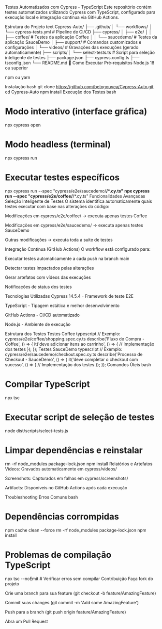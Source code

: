 Testes Automatizados com Cypress - TypeScript
Este repositório contém testes automatizados utilizando Cypress com TypeScript, configurado para execução local e integração contínua via GitHub Actions.

Estrutura do Projeto
text
Cypress-Auto/
├── .github/
│   └── workflows/
│       └── cypress-tests.yml    # Pipeline de CI/CD
├── cypress/
│   ├── e2e/
│   │   ├── coffee/              # Testes da aplicação Coffee
│   │   └── saucedemo/           # Testes da aplicação SauceDemo
│   ├── support/                 # Comandos customizados e configurações
│   └── videos/                  # Gravações das execuções (gerado automaticamente)
├── scripts/
│   └── select-tests.ts          # Script para seleção inteligente de testes
├── package.json
├── cypress.config.ts
├── tsconfig.json
└── README.md
🚀 Como Executar
Pré-requisitos
Node.js 18 ou superior

npm ou yarn

Instalação
bash
git clone https://github.com/betogouvea/Cypress-Auto.git
cd Cypress-Auto
npm install
Execução dos Testes
bash
# Modo interativo (interface gráfica)
npx cypress open

# Modo headless (terminal)
npx cypress run

# Executar testes específicos
npx cypress run --spec "cypress/e2e/saucedemo/**/*.cy.ts"
npx cypress run --spec "cypress/e2e/coffee/**/*.cy.ts"
 Funcionalidades Avançadas
 Seleção Inteligente de Testes
O sistema identifica automaticamente quais testes executar com base nas alterações do código:

Modificações em cypress/e2e/coffee/ → executa apenas testes Coffee

Modificações em cypress/e2e/saucedemo/ → executa apenas testes SauceDemo

Outras modificações → executa toda a suite de testes

 Integração Contínua (GitHub Actions)
O workflow está configurado para:

Executar testes automaticamente a cada push na branch main

Detectar testes impactados pelas alterações

Gerar artefatos com vídeos das execuções

Notificações de status dos testes

 Tecnologias Utilizadas
Cypress 14.5.4 - Framework de teste E2E

TypeScript - Tipagem estática e melhor desenvolvimento

GitHub Actions - CI/CD automatizado

Node.js - Ambiente de execução

 Estrutura dos Testes
 Testes Coffee
typescript
// Exemplo: cypress/e2e/coffee/shopping.spec.cy.ts
describe('Fluxo de Compra - Coffee', () => {
  it('deve adicionar itens ao carrinho', () => {
    // Implementação dos testes
  });
});
 Testes SauceDemo
typescript
// Exemplo: cypress/e2e/saucedemo/checkout.spec.cy.ts
describe('Processo de Checkout - SauceDemo', () => {
  it('deve completar o checkout com sucesso', () => {
    // Implementação dos testes
  });
});
 Comandos Úteis
bash
# Compilar TypeScript
npx tsc

# Executar script de seleção de testes
node dist/scripts/select-tests.js

# Limpar dependências e reinstalar
rm -rf node_modules package-lock.json
npm install
 Relatórios e Artefatos
Vídeos: Gravados automaticamente em cypress/videos/

Screenshots: Capturados em falhas em cypress/screenshots/

Artifacts: Disponíveis no GitHub Actions após cada execução

 Troubleshooting
Erros Comuns
bash
# Dependências corrompidas
npm cache clean --force
rm -rf node_modules package-lock.json
npm install

# Problemas de compilação TypeScript
npx tsc --noEmit  # Verificar erros sem compilar
 Contribuição
Faça fork do projeto

Crie uma branch para sua feature (git checkout -b feature/AmazingFeature)

Commit suas changes (git commit -m 'Add some AmazingFeature')

Push para a branch (git push origin feature/AmazingFeature)

Abra um Pull Request
